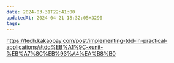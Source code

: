 ```yaml
---
date: 2024-03-31T22:41:00
updatedAt: 2024-04-21 18:32:05+3290
tags: 
---
```

https://tech.kakaopay.com/post/implementing-tdd-in-practical-applications/#tdd%EB%A1%9C-xunit-%EB%A7%8C%EB%93%A4%EA%B8%B0